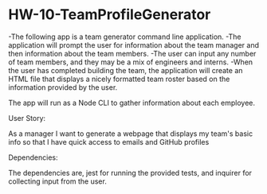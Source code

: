 # HW-10-TeamProfileGenerator

-The following app is a team generator command line application. 
-The application will prompt the user for information about the team manager and then information about the team members. 
-The user can input any number of team members, and they may be a mix of engineers and interns. 
-When the user has completed building the team, the application will create an HTML file that displays a nicely formatted team roster based on the information provided by the user.

The app will run as a Node CLI to gather information about each employee.

User Story:

As a manager
I want to generate a webpage that displays my team's basic info
so that I have quick access to emails and GitHub profiles

Dependencies:

The dependencies are, jest for running the provided tests, and inquirer for collecting input from the user.